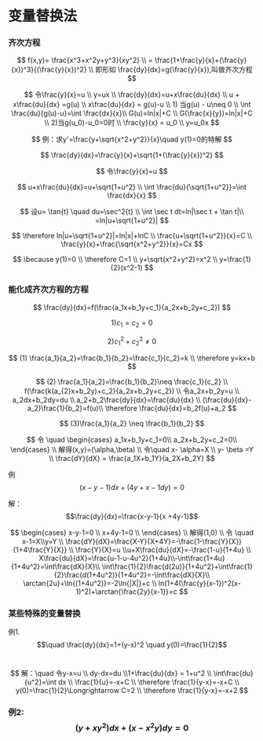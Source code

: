 # 变量替换法

### 齐次方程



$$
f(x,y)= \frac{x^3+x^2y+y^3}{xy^2} \\ = \frac{1+\frac{y}{x}+(\frac{y}{x})^3}{(\frac{y}{x})^2} \\ 即形如 \frac{dy}{dx}=g(\frac{y}{x}),叫做齐次方程
$$



$$
令\frac{y}{x}=u \\ y=ux \\ \frac{dy}{dx}=u+x\frac{du}{dx} \\ u + x\frac{du}{dx} =g(u) \\  x\frac{du}{dx} = g(u)-u \\ 1) 当g(u) - u\neq 0 \\ \int \frac{du}{g(u)-u}=\int \frac{dx}{x}\\ G(u)=ln|x|+C \\ G(\frac{x}{y})=ln|x|+C \\ 2)当g(u_0)-u_0=0时 \\ \frac{y}{x} = u_0 \\ y=u_0x
$$

$$
例：求y'=\frac{y+\sqrt{x^2+y^2}}{x}\quad y(1)=0的特解
$$

$$
\frac{dy}{dx}=\frac{y}{x}+\sqrt{1+(\frac{y}{x})^2}
$$

$$
令\frac{y}{x}=u
$$

$$
u+x\frac{du}{dx}=u+\sqrt{1+u^2} \\ \int \frac{du}{\sqrt{1+u^2}}=\int \frac{dx}{x}
$$

$$
设u= \tan{t} \quad du=\sec^2{t} \\ \int \sec t dt=ln|\sec t + \tan t|\\ =ln|u+\sqrt{1+u^2}|
$$

$$
\therefore ln|u+\sqrt{1+u^2}|=ln|x|+lnC \\ \frac{u+\sqrt{1+u^2}}{x}=C \\ \frac{y}{x}+\frac{\sqrt{x^2+y^2}}{x}=Cx
$$

$$
\because y(1)=0 \\ \therefore C=1 \\ y+\sqrt{x^2+y^2}=x^2 \\ y=\frac{1}{2}(x^2-1)
$$

### 能化成齐次方程的方程

$$
\frac{dy}{dx}=f(\frac{a_1x+b_1y+c_1}{a_2x+b_2y+c_2})
$$

$$
1)c_1=c_2=0
$$

$$
2)c_1^2+c_2^2 \neq 0
$$

$$
(1) \frac{a_1}{a_2}=\frac{b_1}{b_2}=\frac{c_1}{c_2}=k \\ \therefore y=kx+b
$$

$$
(2) \frac{a_1}{a_2}=\frac{b_1}{b_2}\neq \frac{c_1}{c_2} \\ f(\frac{k(a_{2}x+b_2y)+c_2}{a_2x+b_2y+c_2}) \\ 令a_2x+b_2y=u \\ a_2dx+b_2dy=du \\ a_2+b_2\frac{dy}{dx}=\frac{du}{dx} \\ (\frac{du}{dx}-a_2)\frac{1}{b_2}=f(u)\\ \therefore \frac{du}{dx}=b_2f(u)+a_2
$$

$$
(3)\frac{a_1}{a_2} \neq \frac{b_1}{b_2}
$$

$$
令 \quad \begin{cases}
a_1x+b_1y+c_1=0\\
a_2x+b_2y+c_2=0\\
\end{cases} \\ 解得(x,y)=(\alpha,\beta) \\ 令\quad  x- \alpha=X \\ y- \beta =Y \\ \frac{dY}{dX} =  \frac{a_1X+b_1Y}{a_2X+b_2Y}
$$

&#x20;例 ​$$(x-y-1)dx+(4y+x-1dy)=0$$

解：                                            $$\frac{dy}{dx}=\frac{x-y-1}{x +4y-1}$$

$$
\begin{cases}
x-y-1=0 \\ x+4y-1=0 \\
\end{cases} \\ 解得(1,0) \\ 令 \quad x-1=X\\y=Y \\ \frac{dY}{dX}=\frac{X-Y}{X+4Y}=-\frac{1-\frac{Y}{X}}{1+4\frac{Y}{X}} \\ \frac{Y}{X}=u \\u+X\frac{du}{dX}=-\frac{1-u}{1+4u} \\ X\frac{du}{dX}=\frac{u-1-u-4u^2}{1+4u}\\-\int\frac{1+4u}{1+4u^2}=\int\frac{dX}{X}\\ \int\frac{1}{2}\frac{d(2u)}{1+4u^2}+\int\frac{1}{2}\frac{d(1+4u^2)}{1+4u^2}=-\int\frac{dX}{X}\\ \arctan{2u}+\ln{(1+4u^2)}=-2\ln{|X|}+c \\ ln(1+4(\frac{y}{x-1})^2(x-1)^2)+\arctan{\frac{2y}{x-1}}=c
$$

### 某些特殊的变量替换

例1.$$\quad \frac{dy}{dx}=1+(y-x)^2 \quad y(0)=\frac{1}{2}$$​

$$
解：\quad 令y-x=u \\ dy-dx=du \\1+\frac{du}{dx} = 1+u^2 \\ \int\frac{du}{u^2}=\int dx \\ \frac{1}{u}=-x+C \\ \therefore \frac{1}{y-x}=-x+C \\ y(0)=\frac{1}{2}\Longrightarrow C=2 \\ \therefore \frac{1}{y-x}=-x+2
$$

### ​例2:$$(y+xy^2)dx+(x-x^2y)dy=0$$
